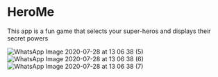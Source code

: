 # HeroMe
This app is a fun game that selects your super-heros and displays their secret powers

![WhatsApp Image 2020-07-28 at 13 06 38 (5)](https://user-images.githubusercontent.com/38994167/88664624-41df8300-d0d5-11ea-8e0b-6d456ba6c853.jpeg)
![WhatsApp Image 2020-07-28 at 13 06 38 (6)](https://user-images.githubusercontent.com/38994167/88664626-42781980-d0d5-11ea-8a1e-bdbf46db375c.jpeg)
![WhatsApp Image 2020-07-28 at 13 06 38 (7)](https://user-images.githubusercontent.com/38994167/88664628-43a94680-d0d5-11ea-9af0-ca355ecb9ad6.jpeg)




